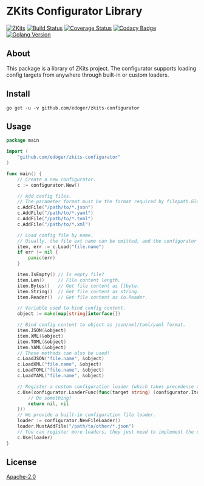 # ZKits Configurator Library #

[![ZKits](https://img.shields.io/badge/ZKits-Library-f3c)](https://github.com/edoger/zkits-configurator)
[![Build Status](https://travis-ci.org/edoger/zkits-configurator.svg?branch=master)](https://travis-ci.org/edoger/zkits-configurator)
[![Coverage Status](https://coveralls.io/repos/github/edoger/zkits-configurator/badge.svg?branch=master)](https://coveralls.io/github/edoger/zkits-configurator?branch=master)
[![Codacy Badge](https://api.codacy.com/project/badge/Grade/11e8102293d44ede913f7f47603210ef)](https://www.codacy.com/manual/edoger/zkits-configurator?utm_source=github.com&amp;utm_medium=referral&amp;utm_content=edoger/zkits-configurator&amp;utm_campaign=Badge_Grade)
[![Golang Version](https://img.shields.io/badge/golang-1.13+-orange)](https://github.com/edoger/zkits-configurator)

## About ##

This package is a library of ZKits project. 
The configurator supports loading config targets from anywhere through built-in or custom loaders.

## Install ##

```
go get -u -v github.com/edoger/zkits-configurator
```

## Usage ##

```go
package main

import (
	"github.com/edoger/zkits-configurator"
)

func main() {
	// Create a new configurator.
	c := configurator.New()

	// Add config files.
	// The parameter format must be the format required by filepath.Glob().
	c.AddFile("/path/to/*.json")
	c.AddFile("/path/to/*.yaml")
	c.AddFile("/path/to/*.toml")
	c.AddFile("/path/to/*.xml")

	// Load config file by name.
	// Usually, the file ext name can be omitted, and the configurator is intelligent enough.
	item, err := c.Load("file.name")
	if err != nil {
		panic(err)
	}

	item.IsEmpty() // Is empty file?
	item.Len()     // File content length.
	item.Bytes()   // Get file content as []byte.
	item.String()  // Get file content as string.
	item.Reader()  // Get file content as io.Reader.

	// Variable used to bind config content.
	object := make(map[string]interface{})

	// Bind config content to object as json/xml/toml/yaml format.
	item.JSON(&object)
	item.XML(&object)
	item.TOML(&object)
	item.YAML(&object)
	// These methods can also be used!
	c.LoadJSON("file.name", &object)
	c.LoadXML("file.name", &object)
	c.LoadTOML("file.name", &object)
	c.LoadYAML("file.name", &object)

	// Register a custom configuration loader (which takes precedence over the built-in file loader).
	c.Use(configurator.LoaderFunc(func(target string) (configurator.Item, error) {
		// Do something!
		return nil, nil
	}))
	// We provide a built-in configuration file loader.
	loader := configurator.NewFileLoader()
	loader.MustAddFile("/path/to/other/*.json")
	// You can register more loaders, they just need to implement the configurator.Loader interface.
	c.Use(loader)
}
```

## License ##

[Apache-2.0](http://www.apache.org/licenses/LICENSE-2.0)
